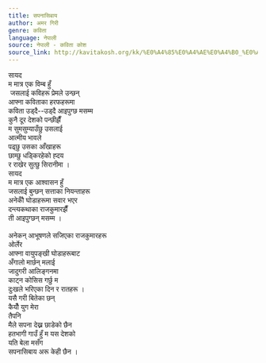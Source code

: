 ```yaml
---
title: सपनासिबाय
author: अमर गिरी
genre: कविता
language: नेपाली
source: नेपाली - कविता कोश
source_link: http://kavitakosh.org/kk/%E0%A4%85%E0%A4%AE%E0%A4%B0_%E0%A4%97%E0%A4%BF%E0%A4%B0%E0%A5%80
---
```


सायद  
म मात्र एक विम्ब हुँ  
 जसलाई कविहरू प्रेमले उन्छन्  
आफ्ना कविताका हरफहरूमा  
कविता उड्दै--उड्दै आइपुग्छ मसम्म  
कुनै दूर देशको पन्छीझैँ  
म सुमसुम्याउँछु उसलाई  
आत्मीय भावले  
पढ्छु उसका आँखाहरू  
छाम्छु धड्किरहेको ह्दय  
र राखेर सुत्छु सिरानीमा ।  
सायद  
म मात्र एक आश्वासन हुँ  
जसलाई बुन्छन् सत्ताका नियन्ताहरू  
अनेकौँ घोडाहरूमा सवार भएर  
दन्त्यकथाका राजकुमारझैँ  
ती आइपुग्छन् मसम्म ।  
   
अनेकन् आभूषणले सजिएका राजकुमारहरू  
ओर्लेर  
आफ्ना वायुपङ्खी घोडाहरूबाट  
अँगालो मार्छन् मलाई  
जादुगरी आलिङ्गनमा  
काट्न कोसिस गर्छु म  
दुःखले भरिएका दिन र रातहरू ।  
यसै गरी बितेका छन्  
कैयौँ युग मेरा  
तैपनि  
मैले सपना देख्न छाडेको छैन  
हतभागी गाउँ हुँ म यस देशको  
यति बेला मसँग  
सपनासिबाय अरू केही छैन ।
